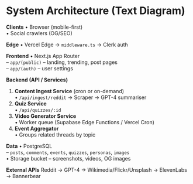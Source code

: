 # System Architecture (Text Diagram)

**Clients**
• Browser (mobile-first)  
• Social crawlers (OG/SEO)  

**Edge**
• Vercel Edge → `middleware.ts` → Clerk auth

**Frontend**
• Next.js App Router  
  – `app/(public)` – landing, trending, post pages  
  – `app/(auth)` – user settings  

**Backend (API / Services)**
1. **Content Ingest Service** (cron or on-demand)  
   • `/api/ingest/reddit` → Scraper → GPT-4 summariser  
2. **Quiz Service**  
   • `/api/quizzes/:id`  
3. **Video Generator Service**  
   • Worker queue (Supabase Edge Functions / Vercel Cron)  
4. **Event Aggregator**  
   • Groups related threads by topic

**Data**
• PostgreSQL  
  – `posts`, `comments`, `events`, `quizzes`, `personas`, `images`  
• Storage bucket – screenshots, videos, OG images

**External APIs**
Reddit → GPT-4 → Wikimedia/Flickr/Unsplash → ElevenLabs → Bannerbear 